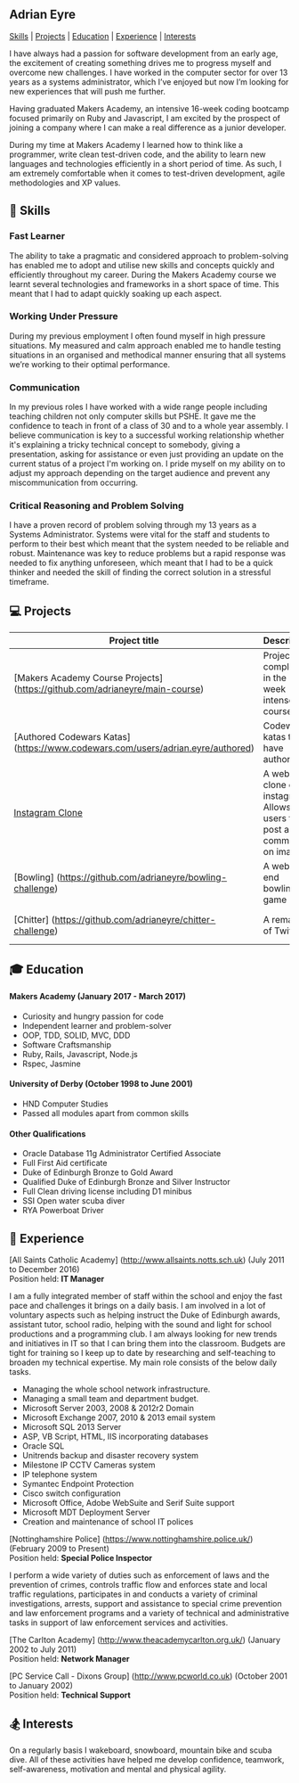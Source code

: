 ## Adrian Eyre

[Skills](#skills) | [Projects](#projects) | [Education](#education) | [Experience](#experience) | [Interests](#interests)

I have always had a passion for software development from an early age, the excitement of creating something drives me to progress myself and overcome new challenges. I have worked in the computer sector for over 13 years as a systems administrator, which I’ve enjoyed but now I’m looking for new experiences that will push me further.

Having graduated Makers Academy, an intensive 16-week coding bootcamp focused primarily on Ruby and Javascript, I am excited by the prospect of joining a company where I can make a real difference as a junior developer.

During my time at Makers Academy I learned how to think like a programmer, write clean test-driven code, and the ability to learn new languages and technologies efficiently in a short period of time. As such, I am extremely comfortable when it comes to test-driven development, agile methodologies and XP values.

## :book: <a name="skills">Skills</a>

### Fast Learner
The ability to take a pragmatic and considered approach to problem-solving has enabled me to adopt and utilise new skills and concepts quickly and efficiently throughout my career. During the Makers Academy course we learnt several technologies and frameworks in a short space of time. This meant that I had to adapt quickly soaking up each aspect.

### Working Under Pressure
During my previous employment I often found myself in high pressure situations. My measured and calm approach enabled me to handle testing situations in an organised and methodical manner ensuring that all systems we’re working to their optimal performance.

### Communication
In my previous roles I have worked with a wide range people including teaching children not only computer skills but PSHE. It gave me the confidence to teach in front of a class of 30 and to a whole year assembly. I believe communication is key to a successful working relationship whether it's explaining a tricky technical concept to somebody, giving a presentation, asking for assistance or even just providing an update on the current status of a project I'm working on. I pride myself on my ability on to adjust my approach depending on the target audience and prevent any miscommunication from occurring.

### Critical Reasoning and Problem Solving
I have a proven record of problem solving through my 13 years as a Systems Administrator. Systems were vital for the staff and students to perform to their best which meant that the system needed to be reliable and robust. Maintenance was key to reduce problems but a rapid response was needed to fix anything unforeseen, which meant that I had to be a quick thinker and needed the skill of finding the correct solution in a stressful timeframe.

## :computer: <a name="projects">Projects</a>
Project title                    | Description 						 | Technologies		
-------------------------------- | ------------------------------ | ------------------------
[Makers Academy Course Projects] (https://github.com/adrianeyre/main-course)  | Projects completed in the 12 week intense course | Ruby, Javascript, Rspec, Capybara, Jasmine, Rails
[Authored Codewars Katas] (https://www.codewars.com/users/adrian.eyre/authored) | Codewars katas that I have authored    | Ruby, Javascript and Python
[Instagram Clone](https://github.com/adrianeyre/instagram-challenge)               | A web clone of instagram. Allows users to post and comment on images.      | Ruby on Rails, Omniauth, AWS, Capybara, Rspec, PostgreSQL
[Bowling] (https://github.com/adrianeyre/bowling-challenge) | A web front end bowling game | Javascript, Jasmine, JQuery
[Chitter] (https://github.com/adrianeyre/chitter-challenge) | A remake of Twitter | Ruby, Rspec, Capybara, Sinatra

## :mortar_board: <a name="education">Education</a>

#### Makers Academy (January 2017 - March 2017)

- Curiosity and hungry passion for code
- Independent learner and problem-solver
- OOP, TDD, SOLID, MVC, DDD
- Software Craftsmanship
- Ruby, Rails, Javascript, Node.js
- Rspec, Jasmine

#### University of Derby (October 1998 to June 2001)

- HND Computer Studies
- Passed all modules apart from common skills

#### Other Qualifications

- Oracle Database 11g Administrator Certified Associate
- Full First Aid certificate
- Duke of Edinburgh Bronze to Gold Award
- Qualified Duke of Edinburgh Bronze and Silver Instructor
- Full Clean driving license including D1 minibus
- SSI Open water scuba diver
- RYA Powerboat Driver

## :school: <a name="experience">Experience</a>

[All Saints Catholic Academy] (http://www.allsaints.notts.sch.uk) (July 2011 to December 2016)    
Position held: <b>IT Manager</b>

I am a fully integrated member of staff within the school and enjoy the fast pace and challenges it brings on a daily basis. I am involved in a lot of voluntary aspects such as helping instruct the Duke of Edinburgh awards, assistant tutor, school radio, helping with the sound and light for school productions and a programming club. I am always looking for new trends and initiatives in IT so that I can bring them into the classroom. Budgets are tight for training so I keep up to date by researching and self-teaching to broaden my technical expertise. My main role consists of the below daily tasks.

- Managing the whole school network infrastructure.
- Managing a small team and department budget.
- Microsoft Server 2003, 2008 & 2012r2 Domain
- Microsoft Exchange 2007, 2010 & 2013 email system
- Microsoft SQL 2013 Server
- ASP, VB Script, HTML, IIS incorporating databases
- Oracle SQL
- Unitrends backup and disaster recovery system
- Milestone IP CCTV Cameras system
- IP telephone system
- Symantec Endpoint Protection
- Cisco switch configuration
- Microsoft Office, Adobe WebSuite and Serif Suite support
- Microsoft MDT Deployment Server
- Creation and maintenance of school IT polices

[Nottinghamshire Police] (https://www.nottinghamshire.police.uk/) (February 2009 to Present)<br>
Position held: <b>Special Police Inspector</b>

I perform a wide variety of duties such as enforcement of laws and the prevention of crimes, controls traffic flow and enforces state and local traffic regulations, participates in and conducts a variety of criminal investigations, arrests, support and assistance to special crime prevention and law enforcement programs and a variety of technical and administrative tasks in support of law enforcement services and activities. 

[The Carlton Academy] (http://www.theacademycarlton.org.uk/) (January 2002 to July 2011)   
Position held: <b>Network Manager</b>

[PC Service Call - Dixons Group] (http://www.pcworld.co.uk) (October 2001 to January 2002)<br>
Position held: <b>Technical Support</b>

## :snowboarder: <a name="interests">Interests</a>

On a regularly basis I wakeboard, snowboard, mountain bike and scuba dive. All of these activities have helped me develop confidence, teamwork, self-awareness, motivation and mental and physical agility.

